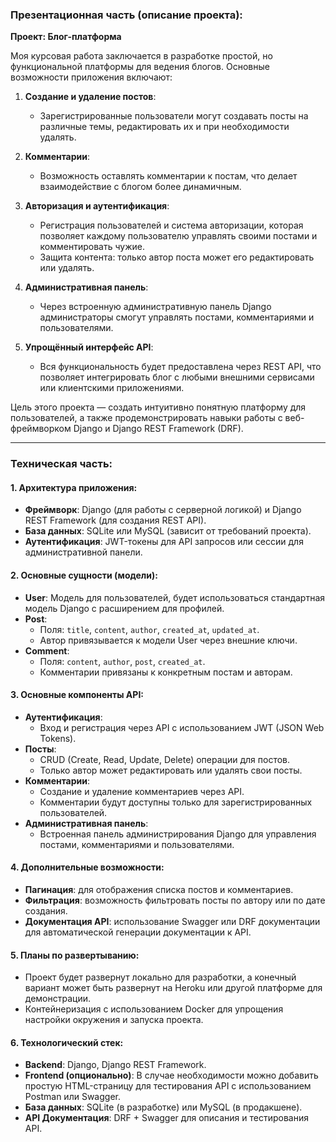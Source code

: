 ### Презентационная часть (описание проекта):

**Проект: Блог-платформа**

Моя курсовая работа заключается в разработке простой, но функциональной платформы для ведения блогов. Основные возможности приложения включают:

1. **Создание и удаление постов**:
   - Зарегистрированные пользователи могут создавать посты на различные темы, редактировать их и при необходимости удалять.

2. **Комментарии**:
   - Возможность оставлять комментарии к постам, что делает взаимодействие с блогом более динамичным.

3. **Авторизация и аутентификация**:
   - Регистрация пользователей и система авторизации, которая позволяет каждому пользователю управлять своими постами и комментировать чужие.
   - Защита контента: только автор поста может его редактировать или удалять.

4. **Административная панель**:
   - Через встроенную административную панель Django администраторы смогут управлять постами, комментариями и пользователями.

5. **Упрощённый интерфейс API**:
   - Вся функциональность будет предоставлена через REST API, что позволяет интегрировать блог с любыми внешними сервисами или клиентскими приложениями.

Цель этого проекта — создать интуитивно понятную платформу для пользователей, а также продемонстрировать навыки работы с веб-фреймворком Django и Django REST Framework (DRF).

---

### Техническая часть:

#### 1. **Архитектура приложения**:
   - **Фреймворк**: Django (для работы с серверной логикой) и Django REST Framework (для создания REST API).
   - **База данных**: SQLite или MySQL (зависит от требований проекта).
   - **Аутентификация**: JWT-токены для API запросов или сессии для административной панели.

#### 2. **Основные сущности (модели)**:
   - **User**: Модель для пользователей, будет использоваться стандартная модель Django с расширением для профилей.
   - **Post**:
     - Поля: `title`, `content`, `author`, `created_at`, `updated_at`.
     - Автор привязывается к модели User через внешние ключи.
   - **Comment**:
     - Поля: `content`, `author`, `post`, `created_at`.
     - Комментарии привязаны к конкретным постам и авторам.
  
#### 3. **Основные компоненты API**:
   - **Аутентификация**:
     - Вход и регистрация через API с использованием JWT (JSON Web Tokens).
   - **Посты**:
     - CRUD (Create, Read, Update, Delete) операции для постов.
     - Только автор может редактировать или удалять свои посты.
   - **Комментарии**:
     - Создание и удаление комментариев через API.
     - Комментарии будут доступны только для зарегистрированных пользователей.
   - **Административная панель**:
     - Встроенная панель администрирования Django для управления постами, комментариями и пользователями.

#### 4. **Дополнительные возможности**:
   - **Пагинация**: для отображения списка постов и комментариев.
   - **Фильтрация**: возможность фильтровать посты по автору или по дате создания.
   - **Документация API**: использование Swagger или DRF документации для автоматической генерации документации к API.

#### 5. **Планы по развертыванию**:
   - Проект будет развернут локально для разработки, а конечный вариант может быть развернут на Heroku или другой платформе для демонстрации.
   - Контейнеризация с использованием Docker для упрощения настройки окружения и запуска проекта.

#### 6. **Технологический стек**:
   - **Backend**: Django, Django REST Framework.
   - **Frontend (опционально)**: В случае необходимости можно добавить простую HTML-страницу для тестирования API с использованием Postman или Swagger.
   - **База данных**: SQLite (в разработке) или MySQL (в продакшене).
   - **API Документация**: DRF + Swagger для описания и тестирования API.
